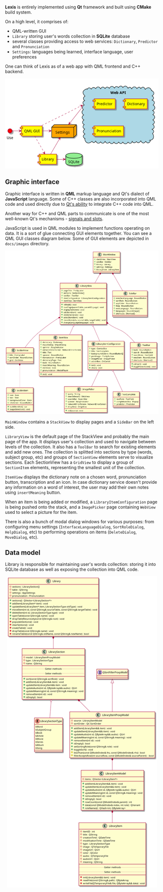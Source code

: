 **Lexis** is entirely implemented using **Qt** framework and built using **CMake** build system.

On a high level, it comprises of:
- QML-written GUI
- `Library` storing user's words collection in **SQLite** database
- several classes providing access to web services: `Dictionary`, `Predictor` and `Pronunciation`
- `Settings`: languages being learned, interface language, user preferences

One can think of Lexis as of a web app with QML frontend and C++ backend.

<p align="center">
  <img alt="Component diagram" src="docs/uml/diagrams/component.png">
</p>

## Graphic interface
Graphic interface is written in **QML** markup language and Qt's dialect of **JavaScript** language.
Some of C++ classes are also incorporated into QML code and used directly due to [Qt's ability](https://doc.qt.io/qt-6/qtqml-cppintegration-definetypes.html) to integrate C++ code into QML.

Another way for C++ and QML parts to communicate is one of the most well-known Qt's mechanisms - [signals and slots](https://doc.qt.io/qt-6/signalsandslots.html).

JavaScript is used in QML modules to implement functions operating on data. It is a sort of glue connecting GUI elements together.
You can see a QML GUI classes diagram below. Some of GUI elements are depicted in `docs/images` directory.

<p align="center">
  <img alt="GUI class diagram" src="docs/uml/diagrams/gui_class.png">
</p>

`MainWindow` contains a `StackView` to display pages and a `SideBar` on the left side.

`LibraryView` is the default page of the StackView and probably the main page of the app.
It displays user's collection and used to navigate between levels of the collection. It also has a `ToolBar` to search for existing elements and add new ones.
The collection is splitted into sections by type (words, subject group, etc) and groups of `SectionView` elements serve to visualize sections.
Each SectionView has a `GridView` to display a group of `SectionItem` elements, representing the smallest unit of the collection.

`ItemView` displays the dictionary note on a chosen word, pronunciation button, transcription and an icon. In case dictionary service doesn't provide any information on a word of interest,
the user may add their own notes using `insertMeaning` button. 

When an item is being added or modified, a `LibraryItemConfiguration` page is being pushed onto the stack, and a `ImagePicker` page containing `WebView` used to select a picture for the item.

There is also a bunch of modal dialog windows for various purposes: from configuring menu settings (`InterfaceLanguageDialog`, `SortRoleDialog`, `HelpDialog`, etc) to
performing operations on items (`DeleteDialog`, `MoveDialog`, etc).

## Data model
Library is responsible for maintaining user's words collection: storing it into SQLite database as well as exposing the collection into QML code.

<p align="center">
  <img alt="Data model class diagram" src="docs/uml/diagrams/data_model_class.png">
</p>


